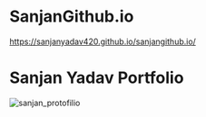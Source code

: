 # SanjanGithub.io

https://sanjanyadav420.github.io/sanjangithub.io/
# Sanjan Yadav Portfolio
![sanjan_protofilio](https://user-images.githubusercontent.com/101393474/207089235-fc07bebf-2b2f-4290-9e13-4e885506d830.png)

